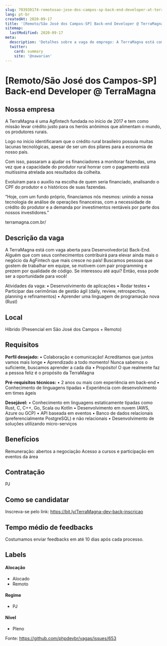 ```yaml
---
slug: 703930174-remotosao-jose-dos-campos-sp-back-end-developer-at-terramagna
lang: pt-br
createdAt: 2020-09-17
title: '[Remoto/São José dos Campos-SP] Back-end Developer @ TerraMagna - Vaga de Emprego'
sitemap:
  lastModified: 2020-09-17
meta:
  description: 'Detalhes sobre a vaga de emprego: A TerraMagna está com vaga aberta para Desenvolvedor(a) Back-End. Alguém que com seus conhecimentos contribuirá para elevar ainda mais o negócio da AgFintech que mais cresce no país! Buscamos pessoas que gostem de trabalhar em equipe, se motivem com pair programming e prezem por qualidade de código. Se interessou até aqui? Então, essa pode ser a oportunidade para você!  Atividades da vaga: • Desenvolvimento de aplicações • Rodar testes • Participar das cerimônias de gestão ágil (daily, review, retrospectiva, planning e refinamentos) • Aprender uma linguagem de programação nova (Rust)'
  twitter:
    card: summary
    site: '@nawarian'
---
```


# [Remoto/São José dos Campos-SP] Back-end Developer @ TerraMagna

## Nossa empresa

A TerraMagna é uma Agfintech fundada no início de 2017 e tem como missão levar crédito justo para os heróis anônimos que alimentam o mundo, os produtores rurais.

Logo no início identificaram que o crédito rural brasileiro possuía muitas lacunas tecnológicas, apesar de ser um dos pilares para a economia de nosso país. 

Com isso, passaram a ajudar os financiadores a monitorar fazendas, uma vez que a capacidade do produtor rural honrar com o pagamento está muitíssima atrelada aos resultados da colheita. 

Evoluíram para o auxílio na escolha de quem seria financiado, analisando o CPF do produtor e o históricos de suas fazendas. 

“Hoje, com um fundo próprio, financiamos nós mesmos: unindo a nossa tecnologia de análise de operações financeiras, com a necessidade de crédito do produtor e a demanda por investimentos rentáveis por parte dos nossos investidores.” 

terramagna.com.br/

## Descrição da vaga

A TerraMagna está com vaga aberta para Desenvolvedor(a) Back-End. Alguém que com seus conhecimentos contribuirá para elevar ainda mais o negócio da AgFintech que mais cresce no país!
Buscamos pessoas que gostem de trabalhar em equipe, se motivem com pair programming e prezem por qualidade de código. Se interessou até aqui? Então, essa pode ser a oportunidade para você!  

Atividades da vaga:
• Desenvolvimento de aplicações
• Rodar testes 
• Participar das cerimônias de gestão ágil (daily, review, retrospectiva, planning e refinamentos)
• Aprender uma linguagem de programação nova (Rust)

## Local

Híbrido (Presencial em São José dos Campos + Remoto)

## Requisitos

**Perfil desejado:**
• Colaboração e comunicação! Acreditamos que juntos vamos mais longe
• Aprendizado a todo momento! Nunca sabemos o suficiente, buscamos aprender a cada dia
• Propósito! O que realmente faz a pessoa feliz é o propósito da TerraMagna
 
**Pré-requisitos técnicos:**
• 2 anos ou mais com experiência em back-end
• Conhecimento de linguagens tipadas
• Experiência com desenvolvimento em times ágeis
 
**Desejável:**
• Conhecimento em linguagens estaticamente tipadas como Rust, C, C++, Go, Scala ou Kotlin 
• Desenvolvimento em nuvem (AWS, Azure ou GCP)
• API baseada em eventos
• Banco de dados relacionais (preferencialmente PostgreSQL) e não relacionais
• Desenvolvimento de soluções utilizando micro-serviços

## Benefícios

Remuneração: abertos a negociação
Acesso a cursos e participação em eventos da área

## Contratação

PJ 

## Como se candidatar

Inscreva-se pelo link: https://bit.ly/TerraMagna-dev-back-inscricao

## Tempo médio de feedbacks

Costumamos enviar feedbacks em até 10 dias após cada processo.

## Labels

#### Alocação
- Alocado
- Remoto

#### Regime
- PJ

#### Nível
- Pleno




Fonte: https://github.com/phpdevbr/vagas/issues/653